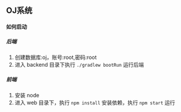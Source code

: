 ## OJ系统

#### 如何启动

##### 后端

1. 创建数据库:oj，账号:root,密码:root
2. 进入 backend 目录下执行 `./gradlew bootRun` 运行后端


##### 前端

1. 安装 node
2. 进入 web 目录下，执行 `npm install` 安装依赖，执行 `npm start` 运行